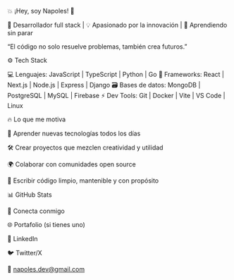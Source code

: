 💥 ¡Hey, soy Napoles! 👋

🚀 Desarrollador full stack | 💡 Apasionado por la innovación | 🧠 Aprendiendo sin parar

“El código no solo resuelve problemas, también crea futuros.”

⚙️ Tech Stack

💻 Lenguajes: JavaScript | TypeScript | Python | Go
🧩 Frameworks: React | Next.js | Node.js | Express | Django
🗃️ Bases de datos: MongoDB | PostgreSQL | MySQL | Firebase
⚡ Dev Tools: Git | Docker | Vite | VS Code | Linux

🔥 Lo que me motiva

🧠 Aprender nuevas tecnologías todos los días

🛠️ Crear proyectos que mezclen creatividad y utilidad

🌍 Colaborar con comunidades open source

🎯 Escribir código limpio, mantenible y con propósito

📊 GitHub Stats




💬 Conecta conmigo

🌐 Portafolio (si tienes uno)

💼 LinkedIn

🐦 Twitter/X

📧 napoles.dev@gmail.com
